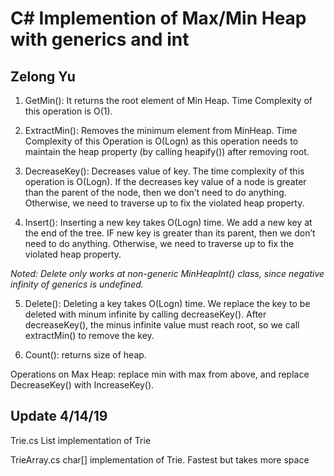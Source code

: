 # C# Implemention of Max/Min Heap with generics and int
## Zelong Yu


1) GetMin(): It returns the root element of Min Heap. Time Complexity of this operation is O(1).

2) ExtractMin(): Removes the minimum element from MinHeap. Time Complexity of this Operation is O(Logn) as this operation needs to maintain the heap property (by calling heapify()) after removing root.

3) DecreaseKey(): Decreases value of key. The time complexity of this operation is O(Logn). If the decreases key value of a node is greater than the parent of the node, then we don’t need to do anything. Otherwise, we need to traverse up to fix the violated heap property.

4) Insert(): Inserting a new key takes O(Logn) time. We add a new key at the end of the tree. IF new key is greater than its parent, then we don’t need to do anything. Otherwise, we need to traverse up to fix the violated heap property.

*Noted: Delete only works at non-generic MinHeapInt() class, since negative infinity of generics<T> is undefined.*
  
5) Delete(): Deleting a key takes O(Logn) time. We replace the key to be deleted with minum infinite by calling decreaseKey(). After decreaseKey(), the minus infinite value must reach root, so we call extractMin() to remove the key.
  
6) Count(): returns size of heap.

Operations on Max Heap: replace min with max from above, and replace DecreaseKey() with IncreaseKey().

Update 4/14/19
---------------------------
Trie.cs           List<char> implementation of Trie
  
TrieArray.cs      char[] implementation of Trie. Fastest but takes more space
